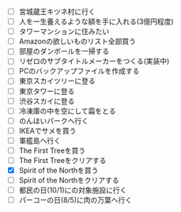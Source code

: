 - [ ] 宮城蔵王キツネ村に行く
- [ ] 人を一生養えるような額を手に入れる(3億円程度)
- [ ] タワーマンションに住みたい
- [ ] Amazonの欲しいものリスト全部買う
- [ ] 部屋のダンボールを一掃する
- [ ] リゼロのサブタイトルメーカーをつくる(実装中)
- [ ] PCのバックアップファイルを作成する
- [ ] 東京スカイツリーに登る
- [ ] 東京タワーに登る
- [ ] 渋谷スカイに登る
- [ ] 冷凍庫の中を空にして霜をとる
- [ ] のんほいパークへ行く
- [ ] IKEAでサメを買う
- [ ] 軍艦島へ行く
- [ ] The First Treeを買う
- [ ] The First Treeをクリアする
- [x] Spirit of the Northを買う
- [ ] Spirit of the Northをクリアする
- [ ] 都民の日(10/1)にの対象施設に行く
- [ ] パーコーの日(8/5)に肉の万葉へ行く